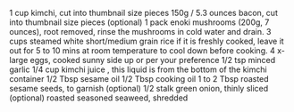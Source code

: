1 cup kimchi, cut into thumbnail size pieces
150g / 5.3 ounces bacon, cut into thumbnail size pieces
(optional) 1 pack enoki mushrooms (200g, 7 ounces), root removed, rinse the mushrooms in cold water and drain.
3 cups steamed white short/medium grain rice if it is freshly cooked, leave it out for 5 to 10 mins at room temperature to cool down before cooking.
4 x-large eggs, cooked sunny side up or per your preference
1/2 tsp minced garlic
1/4 cup kimchi juice , this liquid is from the bottom of the kimchi container
1/2 Tbsp sesame oil
1/2 Tbsp cooking oil
1 to 2 Tbsp roasted sesame seeds, to garnish
(optional) 1/2 stalk green onion, thinly sliced
(optional) roasted seasoned seaweed, shredded

